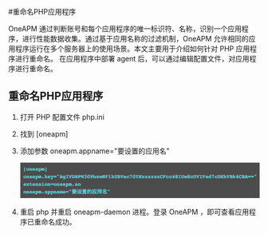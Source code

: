#重命名PHP应用程序

OneAPM 通过判断账号和每个应用程序的唯一标识符、名称，识别一个应用程序，进行性能数据收集。通过基于应用名称的过滤机制，OneAPM 允许相同的应用程序运行在多个服务器上的使用场景。本文主要用于介绍如何针对 PHP 应用程序进行重命名。
在应用程序中部署 agent 后，可以通过编辑配置文件，对应用程序进行重命名。

## 重命名PHP应用程序

1. 打开 PHP 配置文件 php.ini

2. 找到 [oneapm]

3. 添加参数 oneapm.appname="要设置的应用名"

   ![](/images/chname1.png)

4. 重启 php 并重启 oneapm-daemon 进程。登录 OneAPM ，即可查看应用程序已重命名成功。